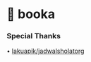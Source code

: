 # 🐪 booka


### Special Thanks
• [lakuapik/jadwalsholatorg](https://github.com/lakuapik/jadwalsholatorg)
